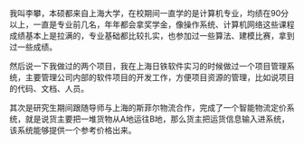 我叫李攀，本硕都来自上海大学，在校期间一直学的是计算机专业，均绩在90分以上，一直是专业前几名，年年都会拿奖学金，像操作系统、计算机网络这些课程成绩基本上是拉满的，专业基础都比较扎实，也参加过一些算法、建模比赛，拿到过一些成绩。

然后说一下我做过的两个项目，我在上海日铁软件实习的时候做过一个项目管理系统，主要管理公司内部的软件项目的开发工作，方便项目资源的管理，比如说项目的代码、文档、人员。

其次是研究生期间跟随导师与上海的斯菲尔物流合作，完成了一个智能物流定价系统，就是说货主要把一堆货物从A地运往B地，那么货主把运货信息输入进系统，该系统能够提供一个参考价格出来。

